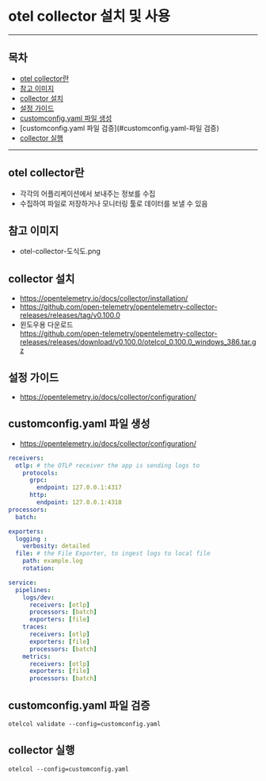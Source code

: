 # otel collector 설치 및 사용

---
## 목차
- [otel collector란](#otel-collector란)
- [참고 이미지](#참고-이미지)
- [collector 설치](#collector-설치)
- [설정 가이드](#설정-가이드)
- [customconfig.yaml 파일 생성](#customconfig.yaml-파일-생성)
- [customconfig.yaml 파일 검증](#customconfig.yaml-파일 검증)
- [collector 실행](#collector-실행)

---
## otel collector란
- 각각의 어플리케이션에서 보내주는 정보를 수집
- 수집하여 파일로 저장하거나 모니터링 툴로 데이터를 보낼 수 있음

## 참고 이미지 
- otel-collector-도식도.png

## collector 설치
- https://opentelemetry.io/docs/collector/installation/
- https://github.com/open-telemetry/opentelemetry-collector-releases/releases/tag/v0.100.0
- 윈도우용 다운로드 <br>
https://github.com/open-telemetry/opentelemetry-collector-releases/releases/download/v0.100.0/otelcol_0.100.0_windows_386.tar.gz

## 설정 가이드
- https://opentelemetry.io/docs/collector/configuration/

## customconfig.yaml 파일 생성
- https://opentelemetry.io/docs/collector/configuration/

```yaml
receivers:
  otlp: # the OTLP receiver the app is sending logs to
    protocols:
      grpc:
        endpoint: 127.0.0.1:4317
      http:
        endpoint: 127.0.0.1:4318
processors:
  batch:

exporters:
  logging :
    verbosity: detailed 
  file: # the File Exporter, to ingest logs to local file
    path: example.log
    rotation:

service:
  pipelines:
    logs/dev:
      receivers: [otlp]
      processors: [batch]
      exporters: [file]
    traces:
      receivers: [otlp]
      exporters: [file]
      processors: [batch]
    metrics:
      receivers: [otlp]
      exporters: [file]
      processors: [batch]
```

## customconfig.yaml 파일 검증
	otelcol validate --config=customconfig.yaml

## collector 실행
	otelcol --config=customconfig.yaml

